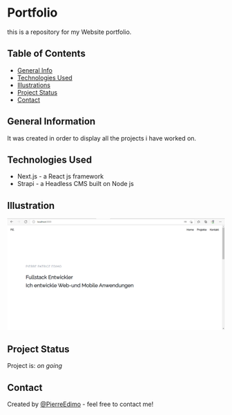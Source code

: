 
# Portfolio

this is a repository for my Website  portfolio.

## Table of Contents
* [General Info](#general-information)
* [Technologies Used](#technologies-used)
* [Illustrations](#illustrations)
* [Project Status](#project-status)
* [Contact](#contact)


## General Information
It was created in order to display all the projects i have worked on.

## Technologies Used
- Next.js - a React js framework 
- Strapi - a Headless CMS built on Node js

## Illustration
![](https://github.com/pierreEdimo/portfolio/blob/main/image/portfolio.PNG)


## Project Status
Project is: _on going_

## Contact
Created by [@PierreEdimo](https://www.patricedimo.com/) - feel free to contact me!
